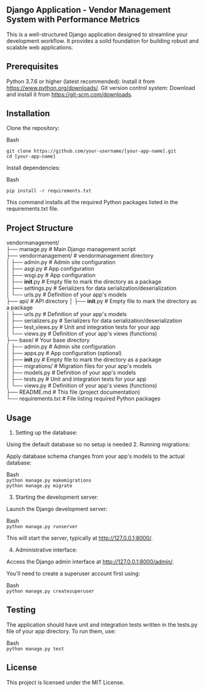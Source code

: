 ## Django Application - Vendor Management System with Performance Metrics

This is a well-structured Django application designed to streamline your development workflow. It provides a solid foundation for building robust and scalable web applications.

## Prerequisites

Python 3.7.6 or higher (latest recommended): Install it from https://www.python.org/downloads/.
Git version control system: Download and install it from https://git-scm.com/downloads.
## Installation

Clone the repository:

Bash

`git clone https://github.com/your-username/[your-app-name].git`\
`cd [your-app-name]`

Install dependencies:

Bash

`pip install -r requirements.txt`

This command installs all the required Python packages listed in the requirements.txt file.

## Project Structure

vendormanagement/\
├── manage.py         # Main Django management script\
├── vendormanagement/   # vendormanagement directory\
│   ├── admin.py        # Admin site configuration\
│   ├── asgi.py         # App configuration \
│   ├── wsgi.py         # App configuration \
│   ├── __init__.py    # Empty file to mark the directory as a package\
│   ├── settings.py  # Serializers for data serialization/deserialization\
│   └── urls.py       # Definition of your app's models\
├── api/   # API directory
│   ├── __init__.py    # Empty file to mark the directory as a package\
│   ├── urls.py       # Definition of your app's models\
│   ├── serializers.py  # Serializers for data serialization/deserialization\
│   ├── test_views.py        # Unit and integration tests for your app\
│   └── views.py        # Definition of your app's views (functions)\
├── base/   # Your base directory\
│   ├── admin.py        # Admin site configuration\
│   ├── apps.py         # App configuration (optional)\
│   ├── __init__.py    # Empty file to mark the directory as a package\
│   ├── migrations/    # Migration files for your app's models\
│   ├── models.py       # Definition of your app's models\
│   ├── tests.py        # Unit and integration tests for your app\
│   └── views.py        # Definition of your app's views (functions)\
├── README.md          # This file (project documentation)\
└── requirements.txt    # File listing required Python packages
## Usage

1. Setting up the database:

Using the default database so no setup is needed
2. Running migrations:

Apply database schema changes from your app's models to the actual database:

Bash\
`python manage.py makemigrations`\
`python manage.py migrate`

3. Starting the development server:

Launch the Django development server:

Bash\
`python manage.py runserver`

This will start the server, typically at http://127.0.0.1:8000/.

4. Administrative interface:

Access the Django admin interface at http://127.0.0.1:8000/admin/.

You'll need to create a superuser account first using:

Bash\
`python manage.py createsuperuser`

## Testing

The application should have unit and integration tests written in the tests.py file of your app directory. To run them, use:

Bash\
`python manage.py test`


## License

This project is licensed under the MIT License.
